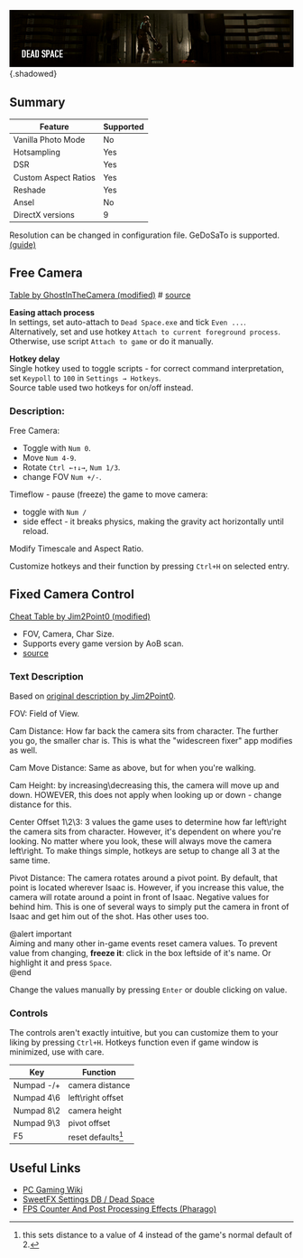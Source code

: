 ![Dead Space](../Images/DeadSpace_header.png "Shot by K-Putt"){.shadowed}

## Summary

Feature | Supported
--|--
Vanilla Photo Mode | No
Hotsampling | Yes
DSR | Yes
Custom Aspect Ratios | Yes
Reshade | Yes 
Ansel | No
DirectX versions | 9

Resolution can be changed in configuration file. GeDoSaTo is supported. [(guide)](https://steamcommunity.com/sharedfiles/filedetails/?id=604010024)  

## Free Camera
[Table by GhostInTheCamera (modified)](../CheatTables/DeadSpace_GITC_Mod.CT)  #
[source](https://github.com/ghostinthecamera/PhotomodeCheatTables/blob/master/WIP/Dead%20Space/GITC%20-%20Dead%20Space%20WIP.CT)

**Easing attach process**  
In settings, set auto-attach to `Dead Space.exe` and tick `Even ...`.  
Alternatively, set and use hotkey `Attach to current foreground process`.  
Otherwise, use script `Attach to game` or do it manually.

**Hotkey delay**  
Single hotkey used to toggle scripts - for correct command interpretation, set `Keypoll` to `100` in `Settings → Hotkeys`.  
Source table used two hotkeys for on/off instead.  

### Description: 
Free Camera:
- Toggle with `Num 0`.  
- Move `Num 4-9`.  
- Rotate `Ctrl ←↑↓→`, `Num 1/3`.
- change FOV `Num +/-`.

Timeflow - pause (freeze) the game to move camera:
- toggle with `Num /`  
- side effect - it breaks physics, making the gravity act horizontally until reload.  

Modify Timescale and Aspect Ratio.    
 
Customize hotkeys and their function by pressing `Ctrl+H` on selected entry.  

## Fixed Camera Control
[Cheat Table by Jim2Point0 (modified)](../CheatTables/DeadSpace_Jim2Point0_Mod.CT)  

- FOV, Camera, Char Size. 
- Supports every game version by AoB scan. 
- [source](../CheatTables/Archive/deadspace.CT)

### Text Description

Based on [original description by Jim2Point0](https://web.archive.org/web/20141021190640/flickr.com/groups/deadendthrills/discuss/72157631765632995/).

FOV: Field of View.

Cam Distance: How far back the camera sits from character. The further you go, the smaller char is. This is what the "widescreen fixer" app modifies as well.

Cam Move Distance: Same as above, but for when you're walking. 

Cam Height: by increasing\decreasing this, the camera will move up and down. HOWEVER, this does not apply when looking up or down - change distance for this.

Center Offset 1\2\3: 3 values the game uses to determine how far left\right the camera sits from character. However, it's dependent on where you're looking. No matter where you look, these will always move the camera left\right. To make things simple, hotkeys are setup to change all 3 at the same time.

Pivot Distance: The camera rotates around a pivot point. By default, that point is located wherever Isaac is. However, if you increase this value, the camera will rotate around a point in front of Isaac. Negative values for behind him. This is one of several ways to simply put the camera in front of Isaac and get him out of the shot. Has other uses too.

@alert important  
Aiming and many other in-game events reset camera values. To prevent value from changing, **freeze it**: click in the box leftside of it's name. Or highlight it and press `Space`.  
@end
  
Change the values manually by pressing `Enter` or double clicking on value. 

### Controls

The controls aren't exactly intuitive, but you can customize them to your liking by pressing `Ctrl+H`.
Hotkeys function even if game window is minimized, use with care.

Key | Function
--|--
Numpad -/+ | camera distance
Numpad 4\6 | left\right offset
Numpad 8\2 | camera height
Numpad 9\3 | pivot offset
F5| reset defaults[^1]

[^1]: this sets distance to a value of 4 instead of the game's normal default of 2.

## Useful Links

- [PC Gaming Wiki](https://www.pcgamingwiki.com/wiki/Dead_Space)
- [SweetFX Settings DB / Dead Space](https://sfx.thelazy.net/games/game/304/)
- [FPS Counter And Post Processing Effects (Pharago)](https://www.nexusmods.com/deadspace/mods/1)

